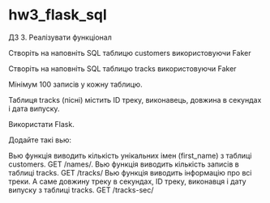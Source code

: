 # hw3_flask_sql
ДЗ 3. Реалізувати функціонал

Створіть на наповніть SQL таблицю customers використовуючи Faker

Створіть на наповніть SQL таблицю tracks використовуючи Faker

Мінімум 100 записів у кожну таблицю.

Таблиця tracks (пісні) містить ID треку, виконавець, довжина в секундах і дата випуску.

Використати Flask.

Додайте такі вью:

Вью функція виводить кількість унікальних імен (first_name) з таблиці customers. GET /names/.
Вью функція виводить кількість записів в таблиці tracks. GET /tracks/
Вью функція виводить інформацію про всі треки. А саме довжину треку в секундах, ID треку, виконавця і дату випуску з таблиці tracks. GET /tracks-sec/
